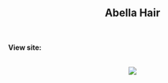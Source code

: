 <h2 align="center"> Abella Hair </h2> 
<br> 

**View site:** 
<br> <br>

<p align="center"> <img src="https://media.giphy.com/media/v1.Y2lkPTc5MGI3NjExMmhpczFwcWM3aWE2azl4dm51MTJ0anc1dWZwZmlzNGdqeDI1OTdvNSZlcD12MV9pbnRlcm5hbF9naWZfYnlfaWQmY3Q9Zw/Wfw8OulzzOB0MunZE9/giphy.gif" /></p> 



